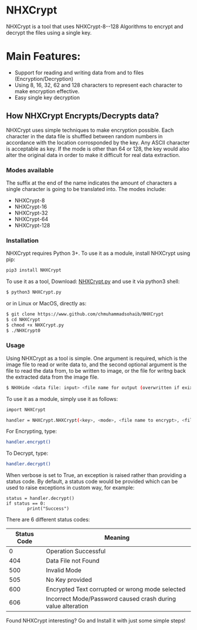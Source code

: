# NHXCrypt
NHXCrypt is a tool that uses NHXCrypt-8--128 Algorithms to encrypt and decrypt the files using a single key.

  
# Main Features:
  - Support for reading and writing data from and to files (Encryption/Decryption)
  - Using 8, 16, 32, 62 and 128 characters to represent each character to make encryption effective.
  - Easy single key decryption

## How NHXCrypt Encrypts/Decrypts data?

 NHXCrypt uses simple techniques to make encryption possible. Each character in the data file is shuffled between random numbers in accordance with the location corrosponded by the key. Any ASCII character is acceptable as key. If the mode is other than 64 or 128, the key would also alter the original data in order to make it difficult for real data extraction.

### Modes available

The suffix at the end of the name indicates the amount of characters a single character is going to be translated into. The modes include:

* NHXCrypt-8
* NHXCrypt-16
* NHXCrypt-32
* NHXCrypt-64
* NHXCrypt-128
### Installation

NHXCrypt requires Python 3+.
To use it as a module, install NHXCrypt using pip:
```sh
pip3 install NHXCrypt
```

To use it as a tool, Download: [NHXCrypt.py] and use it via python3 shell:

```sh
$ python3 NHXCrypt.py
```
or in Linux or MacOS, directly as:
```sh
$ git clone https://www.github.com/chmuhammadsohaib/NHXCrypt
$ cd NHXCrypt
$ chmod +x NHXCrypt.py
$ ./NHXCrypt0
```

### Usage

Using NHXCrypt as a tool is simple. One argument is required, which is the image file to read or write data to, and the second optional argument is the file to read the data from, to be written to image, or the file for writng back the extracted data from the image file.

```sh
$ NHXHide <data file: input> <file name for output (overwritten if exixts)>
```

To use it as a module, simply use it as follows:

```sh
import NHXCrypt

handler = NHXCrypt.NHXCrypt(<key>, <mode>, <file name to encrypt>, <file name to output the encrypted data [overwritten if exists]>, verbose=<True/False [default=False]>)
```
For Encrypting, type:
```sh
handler.encrypt()
```

To Decrypt, type:
```sh
handler.decrypt()
```

When verbose is set to True, an exception is raised rather than providing a status code. By default, a status code would be provided which can be used to raise exceptions in custom way, for example:
```
status = handler.decrypt()
if status == 0:
        print("Success")
```

There are 6 different status codes:

| Status Code | Meaning |
|---------|-----------|
|0| Operation Successful
|404| Data File not Found
|500| Invalid Mode
|505| No Key provided
|600| Encrypted Text corrupted or wrong mode selected
|606| Incorrect Mode/Password caused crash during value alteration

Found NHXCrypt interesting? Go and Install it with just some simple steps!

[NHXCrypt.py]: <https://github.com/chmuhammadsohaib/NHXCrypt/blob/master/NHXCrypt/NHXCrypt.py>

